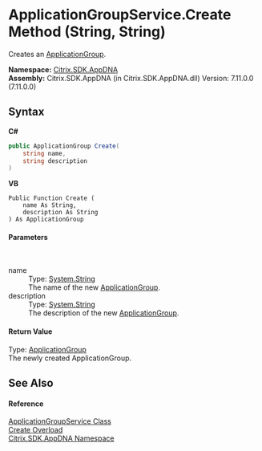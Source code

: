 # ApplicationGroupService.Create Method (String, String)
 

Creates an <a href="2eac72dc-6d12-130d-75ef-83c92c9c4bfe">ApplicationGroup</a>.

**Namespace:**&nbsp;[Citrix.SDK.AppDNA](index.md)<br />**Assembly:**&nbsp;Citrix.SDK.AppDNA (in Citrix.SDK.AppDNA.dll) Version: 7.11.0.0 (7.11.0.0)

## Syntax

**C#**
```csharp
public ApplicationGroup Create(
	string name,
	string description
)
```

**VB**
```vbnet
Public Function Create ( 
	name As String,
	description As String
) As ApplicationGroup
```


#### Parameters
&nbsp;<dl><dt>name</dt><dd>Type: <a href="http://msdn2.microsoft.com/en-us/library/s1wwdcbf" target="_blank">System.String</a><br />The name of the new <a href="2eac72dc-6d12-130d-75ef-83c92c9c4bfe">ApplicationGroup</a>.</dd><dt>description</dt><dd>Type: <a href="http://msdn2.microsoft.com/en-us/library/s1wwdcbf" target="_blank">System.String</a><br />The description of the new <a href="2eac72dc-6d12-130d-75ef-83c92c9c4bfe">ApplicationGroup</a>.</dd></dl>

#### Return Value
Type: <a href="2eac72dc-6d12-130d-75ef-83c92c9c4bfe">ApplicationGroup</a><br />The newly created ApplicationGroup.

## See Also


#### Reference
<a href="de9598ac-e32d-6eca-2ee0-a6c816e005fa">ApplicationGroupService Class</a><br /><a href="35891181-bf7f-a436-7974-62500457e054">Create Overload</a><br /><a href="fe2d265b-410b-8b11-1eb4-a790e0b062bf">Citrix.SDK.AppDNA Namespace</a><br />